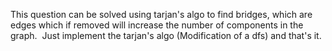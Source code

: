 This question can be solved using tarjan's algo to find bridges, which are edges which if removed will increase the number of components in the graph.
​
Just implement the tarjan's algo (Modification of a dfs) and that's it.